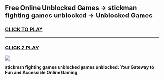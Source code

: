 
## Free Online Unblocked Games → stickman fighting games unblocked → Unblocked Games
<h3>
<a href="https://premium.freeplayer.one?title=stickman_fighting_games_unblocked&ref=21F">CLICK TO PLAY</a></h3>
<hr>

<h3>
<a href="https://premium.freeplayer.one?title=stickman_fighting_games_unblocked&ref=21F">CLICK 2 PLAY</a>
  
</h3>

<a href="https://premium.freeplayer.one?title=stickman_fighting_games_unblocked&ref=21F/"><img src="https://clearcache.store/games.png"></a>


**stickman fighting games unblocked games unblocked: Your Gateway to Fun and Accessible Online Gaming**

